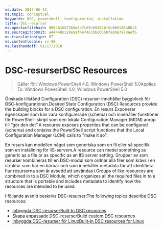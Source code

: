 ```yaml
---
ms.date: 2017-06-12
ms.topic: conceptual
keywords: DSC, powershell, konfiguration, installation
title: DSC-resurser
ms.openlocfilehash: 0994616673b5e447c69c09154bfdb9b9126a88c8
ms.sourcegitcommit: a444406120e5af4e746cbbc0558fe89a7e78aef6
ms.translationtype: MT
ms.contentlocale: sv-SE
ms.lasthandoff: 01/17/2018
---
```

# <a name="dsc-resources"></a><span data-ttu-id="a7c6e-103">DSC-resurser</span><span class="sxs-lookup"><span data-stu-id="a7c6e-103">DSC Resources</span></span>

><span data-ttu-id="a7c6e-104">Gäller för: Windows PowerShell 4.0, Windows PowerShell 5.0</span><span class="sxs-lookup"><span data-stu-id="a7c6e-104">Applies To: Windows PowerShell 4.0, Windows PowerShell 5.0</span></span>

<span data-ttu-id="a7c6e-105">Önskade tillstånd Configuration (DSC) resurser innehåller byggblock för DSC-konfigurationen.</span><span class="sxs-lookup"><span data-stu-id="a7c6e-105">Desired State Configuration (DSC) Resources provide the building blocks for a DSC configuration.</span></span> <span data-ttu-id="a7c6e-106">En resurs Exponerar egenskaper som kan vara konfigurerade (schema) och innehåller funktioner för PowerShell-skript som den lokala Configuration Manager (MGM) anrop till ”gör den det”.</span><span class="sxs-lookup"><span data-stu-id="a7c6e-106">A resource exposes properties that can be configured (schema) and contains the PowerShell script functions that the Local Configuration Manager (LCM) calls to "make it so".</span></span>

<span data-ttu-id="a7c6e-107">En resurs kan modellen något som generiska som en fil eller så specifik som en inställning för IIS-servern.</span><span class="sxs-lookup"><span data-stu-id="a7c6e-107">A resource can model something as generic as a file or as specific as an IIS server setting.</span></span>  <span data-ttu-id="a7c6e-108">Grupper av som resurser kombineras till en DSC-modul som ordnar alla filer som krävs i en struktur som har en bärbar och som innehåller metadata för att identifiera hur resurserna som är avsedd att användas i.</span><span class="sxs-lookup"><span data-stu-id="a7c6e-108">Groups of like resources are combined in to a DSC Module, which organizes all the required files in to a structure that is portable and includes metadata to identify how the resources are intended to be used.</span></span>  

<span data-ttu-id="a7c6e-109">I följande avsnitt beskrivs DSC-resurser:</span><span class="sxs-lookup"><span data-stu-id="a7c6e-109">The following topics describe DSC resources:</span></span>

- [<span data-ttu-id="a7c6e-110">Inbyggda DSC-resurser</span><span class="sxs-lookup"><span data-stu-id="a7c6e-110">Built-In DSC resources</span></span>](builtInResource.md)
- [<span data-ttu-id="a7c6e-111">Skapa anpassade DSC-resurser</span><span class="sxs-lookup"><span data-stu-id="a7c6e-111">Build custom DSC resources</span></span>](authoringResource.md)
- [<span data-ttu-id="a7c6e-112">Inbyggda DSC-resurser för Linux</span><span class="sxs-lookup"><span data-stu-id="a7c6e-112">Built-In DSC resources for Linux</span></span>](lnxBuiltInResources.md)


